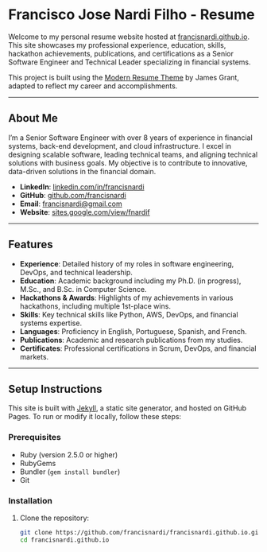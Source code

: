 # Francisco Jose Nardi Filho - Resume

Welcome to my personal resume website hosted at [francisnardi.github.io](https://francisnardi.github.io). This site showcases my professional experience, education, skills, hackathon achievements, publications, and certifications as a Senior Software Engineer and Technical Leader specializing in financial systems.

This project is built using the [Modern Resume Theme](https://github.com/sproogen/modern-resume-theme) by James Grant, adapted to reflect my career and accomplishments.

---

## About Me

I’m a Senior Software Engineer with over 8 years of experience in financial systems, back-end development, and cloud infrastructure. I excel in designing scalable software, leading technical teams, and aligning technical solutions with business goals. My objective is to contribute to innovative, data-driven solutions in the financial domain.

- **LinkedIn**: [linkedin.com/in/francisnardi](https://linkedin.com/in/francisnardi)
- **GitHub**: [github.com/francisnardi](https://github.com/francisnardi)
- **Email**: francisnardi@gmail.com
- **Website**: [sites.google.com/view/fnardif](https://sites.google.com/view/fnardif)

---

## Features

- **Experience**: Detailed history of my roles in software engineering, DevOps, and technical leadership.
- **Education**: Academic background including my Ph.D. (in progress), M.Sc., and B.Sc. in Computer Science.
- **Hackathons & Awards**: Highlights of my achievements in various hackathons, including multiple 1st-place wins.
- **Skills**: Key technical skills like Python, AWS, DevOps, and financial systems expertise.
- **Languages**: Proficiency in English, Portuguese, Spanish, and French.
- **Publications**: Academic and research publications from my studies.
- **Certificates**: Professional certifications in Scrum, DevOps, and financial markets.

---

## Setup Instructions

This site is built with [Jekyll](https://jekyllrb.com/), a static site generator, and hosted on GitHub Pages. To run or modify it locally, follow these steps:

### Prerequisites
- Ruby (version 2.5.0 or higher)
- RubyGems
- Bundler (`gem install bundler`)
- Git

### Installation
1. Clone the repository:
   ```bash
   git clone https://github.com/francisnardi/francisnardi.github.io.git
   cd francisnardi.github.io